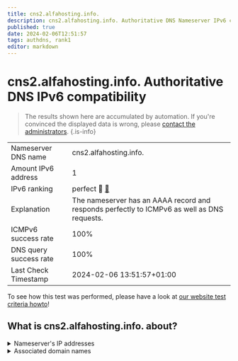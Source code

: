 ```yaml
---
title: cns2.alfahosting.info.
description: cns2.alfahosting.info. Authoritative DNS Nameserver IPv6 compatibility
published: true
date: 2024-02-06T12:51:57
tags: authdns, rank1
editor: markdown
---
```


# cns2.alfahosting.info. Authoritative DNS IPv6 compatibility

> The results shown here are accumulated by automation. If you're convinced the displayed data is wrong, please [contact the administrators](/howto/chat). 
{.is-info}




|   |   |
| - | - |
| Nameserver DNS name | cns2.alfahosting.info.
| Amount IPv6 address | 1
| IPv6 ranking | perfect :1st_place_medal: [🔗](/howto/ranking) |
| Explanation | The nameserver has an AAAA record and responds perfectly to ICMPv6 as well as DNS requests. |
| ICMPv6 success rate | 100%|
| DNS query success rate | 100% |
| Last Check Timestamp | 2024-02-06 13:51:57+01:00 |

To see how this test was performed, please have a look at [our website test criteria howto](/howto/testcriteria/authdns)!


## What is cns2.alfahosting.info. about?




<details>
<summary>Nameserver's IP addresses</summary>

2a01:4f8:201:22cc::105

</details>



<details>
<summary>Associated domain names</summary>

www.bundesarbeitsgericht.de

</details>
